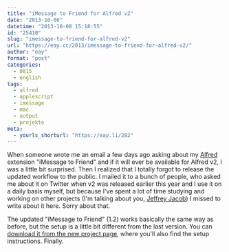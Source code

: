 ```yaml
---
title: "iMessage to Friend for Alfred v2"
date: "2013-10-08"
datetime: "2013-10-08 15:18:55"
id: "25410"
slug: "imessage-to-friend-for-alfred-v2"
url: "https://eay.cc/2013/imessage-to-friend-for-alfred-v2/"
author: "eay"
format: "post"
categories:
  - 0815
  - english
tags:
  - alfred
  - applescript
  - imessage
  - mac
  - output
  - projekte
meta:
  - yourls_shorturl: "https://eay.li/282"
---
```


When someone wrote me an email a few days ago asking about my [Alfred](http://www.alfredapp.com/) extension "iMessage to Friend" and if it will ever be available for Alfred v2, I was a little bit surprised. Then I realized that I totally forgot to release the updated workflow to the public. I mailed it to a bunch of people, who asked me about it on Twitter when v2 was released earlier this year and I use it on a daily basis myself, but because I've spent a lot of time studying and working on other projects (I'm talking about you, [Jeffrey Jacob](//eay.cc/2013/introducing-jeffrey-jacob/)) I missed to write about it here. Sorry about that.

The updated "iMessage to Friend" (1.2) works basically the same way as before, but the setup is a little bit different from the last version. You can [download it from the new project page](http://eay.cc/projects/alfred-workflow-imessage-to-friend/), where you'll also find the setup instructions. Finally.
